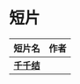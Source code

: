 # 短片

| 短片名                                                    | 作者 |
| :-------------------------------------------------------- | :--- |
| [**千千结**](https://www.bilibili.com/video/BV1ux411R7fJ) |      |


